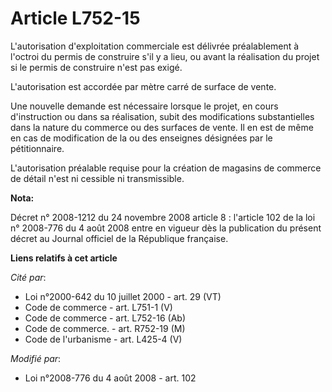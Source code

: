 # Article L752-15

L'autorisation d'exploitation commerciale est délivrée préalablement à l'octroi du permis de construire s'il y a lieu, ou
avant la réalisation du projet si le permis de construire n'est pas exigé.

L'autorisation est accordée par mètre carré de surface de vente.

Une nouvelle demande est nécessaire lorsque le projet, en cours d'instruction ou dans sa réalisation, subit des modifications
substantielles dans la nature du commerce ou des surfaces de vente. Il en est de même en cas de modification de la ou des
enseignes désignées par le pétitionnaire.

L'autorisation préalable requise pour la création de magasins de commerce de détail n'est ni cessible ni transmissible.

**Nota:**

Décret n° 2008-1212 du 24 novembre 2008 article 8 : l'article 102 de la loi n° 2008-776 du 4 août 2008 entre en vigueur dès
la publication du présent décret au Journal officiel de la République française.

**Liens relatifs à cet article**

_Cité par_:

  - Loi n°2000-642 du 10 juillet 2000 - art. 29 (VT)
  - Code de commerce - art. L751-1 (V)
  - Code de commerce - art. L752-16 (Ab)
  - Code de commerce. - art. R752-19 (M)
  - Code de l'urbanisme - art. L425-4 (V)

_Modifié par_:

  - Loi n°2008-776 du 4 août 2008 - art. 102
